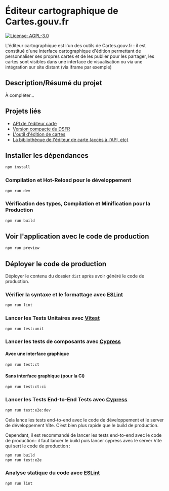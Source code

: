 # Éditeur cartographique de Cartes.gouv.fr

[![License: AGPL-3.0](https://img.shields.io/badge/License-AGPL--3.0-blue.svg)](LICENSE)

L'éditeur cartographique est l'un des outils de Cartes.gouv.fr : il est constitué d'une interface cartographique d'édition permettant de personnaliser ses propres cartes et de les publier pour les partager, les cartes sont visibles dans une interface de visualisation ou via une intégration sur site distant (via iframe par exemple)


## Description/Résumé du projet

À compléter...

## Projets liés

* [API de l'editeur carte](https://github.com/IGNF/carte.gouv.fr-editeur-api)
* [Version compacte du DSFR](https://github.com/IGNF/carte.gouv.fr-editeur-dsfr)
* [L'outil d'édition de cartes](https://github.com/IGNF/cartes.gouv.fr-editeur-carto)
* [La bibliothèque de l'éditeur de carte (accès à l'API, etc)](https://github.com/IGNF/carte.gouv.fr-editeur-lib)

## Installer les dépendances

```sh
npm install
```

### Compilation et Hot-Reload pour le développement

```sh
npm run dev
```

### Vérification des types, Compilation et Minification pour la Production

```sh
npm run build
```

## Voir l'application avec le code de production

```sh
npm run preview
```

## Déployer le code de production

Déployer le contenu du dossier `dist` après avoir généré le code de production.

### Vérifier la syntaxe et le formattage avec [ESLint](https://eslint.org/)

```sh
npm run lint
```

### Lancer les Tests Unitaires avec [Vitest](https://vitest.dev/)

```sh
npm run test:unit
```

### Lancer les tests de composants avec [Cypress](https://www.cypress.io/)

#### Avec une interface graphique

```sh
npm run test:ct
```

#### Sans interface graphique (pour la CI)

```sh
npm run test:ct:ci
```

### Lancer les Tests End-to-End Tests avec [Cypress](https://www.cypress.io/)

```sh
npm run test:e2e:dev
```

Cela lance les tests end-to-end avec le code de développement et le server de développement Vite.
C’est bien plus rapide que le build de production.

Cependant, il est recommandé de lancer les tests end-to-end avec le code de production : il faut lancer le build puis lancer
cypress avec le server Vite qui sert le code de production :

```sh
npm run build
npm run test:e2e
```

### Analyse statique du code avec [ESLint](https://eslint.org/)

```sh
npm run lint
```
